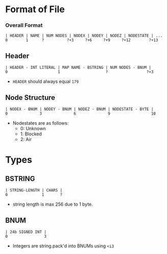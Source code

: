 # Format of File
### Overall Format
```
| HEADER | NAME | NUM NODES | NODEX | NODEY | NODEZ | NODESTATE | ...
0        1      ?          ?+3     ?+6     ?+9     ?+12        ?+13
```

## Header
```
| HEADER - INT LITERAL | MAP NAME - BSTRING | NUM NODES - BNUM |
0                      1                    ?                 ?+3
```
* `HEADER` should always equal `179`

## Node Structure
```
| NODEX - BNUM | NODEY - BNUM | NODEZ - BNUM | NODESTATE - BYTE |
0              3              6              9                  10
```
* Nodestates are as follows:
  * 0: Unknown
  * 1: Blocked
  * 2: Air

# Types

## BSTRING
```
| STRING-LENGTH | CHARS |
0               1       ?
```
* string length is max 256 due to 1 byte.

## BNUM
```
| 24b SIGNED INT |
0                3
```
* Integers are string.pack'd into BNUMs using `<i3`
